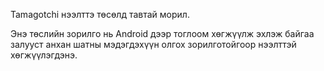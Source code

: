 Tamagotchi нээлттэ төсөлд тавтай морил.

Энэ төслийн зорилго нь Android дээр тоглоом хөгжүүлж эхлэж байгаа залууст анхан шатны мэдэгдэхүүн олгох зорилготойгоор нээлттэй хөгжүүлэгдэнэ.
